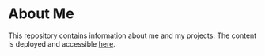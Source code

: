 # About Me

This repository contains information about me and my projects. 
The content is deployed and accessible [here](https://giordanot.github.io/about-me/).
